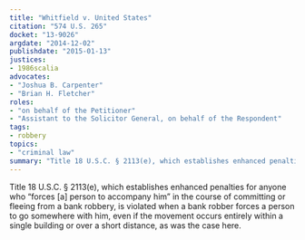 ```yaml
---
title: "Whitfield v. United States"
citation: "574 U.S. 265"
docket: "13-9026"
argdate: "2014-12-02"
publishdate: "2015-01-13"
justices:
- 1986scalia
advocates:
- "Joshua B. Carpenter"
- "Brian H. Fletcher"
roles:
- "on behalf of the Petitioner"
- "Assistant to the Solicitor General, on behalf of the Respondent"
tags:
- robbery
topics:
- "criminal law"
summary: "Title 18 U.S.C. § 2113(e), which establishes enhanced penalties for anyone who “forces [a] person to accompany him” in the course of committing or fleeing from a bank robbery, is violated when a bank robber forces a person to go somewhere with him, even if the movement occurs entirely within a single building or over a short distance, as was the case here."
---
```

Title 18 U.S.C. § 2113(e), which establishes enhanced penalties for anyone who “forces [a] person to accompany him” in the course of committing or fleeing from a bank robbery, is violated when a bank robber forces a person to go somewhere with him, even if the movement occurs entirely within a single building or over a short distance, as was the case here.